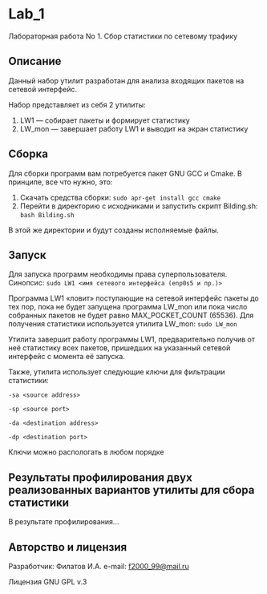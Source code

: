 # Lab_1
Лабораторная работа No 1. Сбор статистики по сетевому трафику

## Описание

Данный набор утилит разработан для анализа входящих пакетов на сетевой интерфейс.

Набор представляет из себя 2 утилиты:
1. LW1 — собирает пакеты и формирует статистику
2. LW_mon — завершает работу LW1 и выводит на экран статистику
    
## Сборка

Для сборки программ вам потребуется пакет GNU GCC и Cmake.
В принципе, все что нужно, это:
1. Скачать средства сборки: `sudo apr-get install gcc cmake`
2. Перейти в директорию с исходниками и запустить скрипт Bilding.sh: `bash Bilding.sh`

В этой же директории и будут созданы исполняемые файлы.

## Запуск

Для запуска программ необходимы права суперпользователя. Синопсис:
`sudo LW1 <имя сетевого интерфейса (enp0s5 и пр.)>`

Программа LW1 «ловит» поступающие на сетевой интерфейс пакеты до тех пор, пока не будет запущена программа LW_mon или пока число собранных пакетов не будет равно MAX_POCKET_COUNT (65536).
Для получения статистики используется утилита LW_mon:
`sudo LW_mon`

Утилита завершит работу программы  LW1, предварительно получив от неё статистику всех пакетов, пришедших на указанный сетевой интерфейс с момента её запуска.

Также, утилита использует следующие ключи для фильтрации статистики:

`-sa <source address>`

`-sp <source port>`

`-da <destination address>`

`-dp <destination port>`

Ключи можно распологать в любом порядке

## Результаты профилирования двух реализованных вариантов утилиты для сбора статистики

В результате профилирования...

## Авторство и лицензия

Разработчик: Филатов И.А.
e-mail: f2000_99@mail.ru

Лицензия GNU GPL v.3

